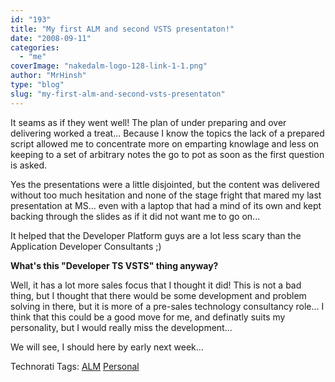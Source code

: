 ```yaml
---
id: "193"
title: "My first ALM and second VSTS presentaton!"
date: "2008-09-11"
categories: 
  - "me"
coverImage: "nakedalm-logo-128-link-1-1.png"
author: "MrHinsh"
type: "blog"
slug: "my-first-alm-and-second-vsts-presentaton"
---
```


It seams as if they went well! The plan of under preparing and over delivering worked a treat... Because I know the topics the lack of a prepared script allowed me to concentrate more on emparting knowlage and less on keeping to a set of arbitrary notes the go to pot as soon as the first question is asked.  

Yes the presentations were a little disjointed, but the content was delivered without too much hesitation and none of the stage fright that mared my last presentation at MS... even with a laptop that had a mind of its own and kept backing through the slides as if it did not want me to go on...  

It helped that the Developer Platform guys are a lot less scary than the Application Developer Consultants ;)  

**What's this "Developer TS VSTS" thing anyway?**  

Well, it has a lot more sales focus that I thought it did! This is not a bad thing, but I thought that there would be some development and problem solving in there, but it is more of a pre-sales technology consultancy role... I think that this could be a good move for me, and definatly suits my personality, but I would really miss the development...  

We will see, I should here by early next week...

Technorati Tags: [ALM](http://technorati.com/tags/ALM) [Personal](http://technorati.com/tags/Personal)



